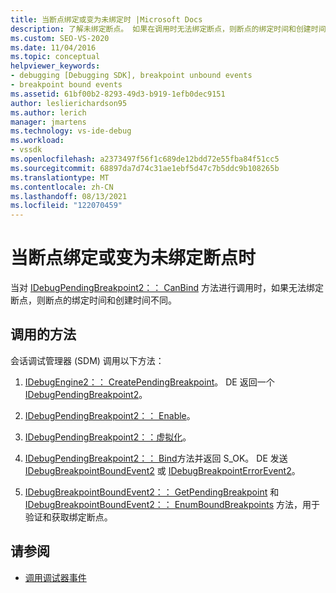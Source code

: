 ```yaml
---
title: 当断点绑定或变为未绑定时 |Microsoft Docs
description: 了解未绑定断点。 如果在调用时无法绑定断点，则断点的绑定时间和创建时间不同。
ms.custom: SEO-VS-2020
ms.date: 11/04/2016
ms.topic: conceptual
helpviewer_keywords:
- debugging [Debugging SDK], breakpoint unbound events
- breakpoint bound events
ms.assetid: 61bf00b2-8293-49d3-b919-1efb0dec9151
author: leslierichardson95
ms.author: lerich
manager: jmartens
ms.technology: vs-ide-debug
ms.workload:
- vssdk
ms.openlocfilehash: a2373497f56f1c689de12bdd72e55fba84f51cc5
ms.sourcegitcommit: 68897da7d74c31ae1ebf5d47c7b5ddc9b108265b
ms.translationtype: MT
ms.contentlocale: zh-CN
ms.lasthandoff: 08/13/2021
ms.locfileid: "122070459"
---
```

# <a name="when-a-breakpoint-binds-or-becomes-unbound"></a>当断点绑定或变为未绑定断点时
当对 [IDebugPendingBreakpoint2：： CanBind](../../extensibility/debugger/reference/idebugpendingbreakpoint2-canbind.md) 方法进行调用时，如果无法绑定断点，则断点的绑定时间和创建时间不同。

## <a name="methods-called"></a>调用的方法
 会话调试管理器 (SDM) 调用以下方法：

1. [IDebugEngine2：： CreatePendingBreakpoint](../../extensibility/debugger/reference/idebugengine2-creatependingbreakpoint.md)。 DE 返回一个 [IDebugPendingBreakpoint2](../../extensibility/debugger/reference/idebugpendingbreakpoint2.md)。

2. [IDebugPendingBreakpoint2：： Enable](../../extensibility/debugger/reference/idebugpendingbreakpoint2-enable.md)。

3. [IDebugPendingBreakpoint2：：虚拟化](../../extensibility/debugger/reference/idebugpendingbreakpoint2-virtualize.md)。

4. [IDebugPendingBreakpoint2：： Bind](../../extensibility/debugger/reference/idebugpendingbreakpoint2-bind.md)方法并返回 S_OK。 DE 发送 [IDebugBreakpointBoundEvent2](../../extensibility/debugger/reference/idebugbreakpointboundevent2.md) 或 [IDebugBreakpointErrorEvent2](../../extensibility/debugger/reference/idebugbreakpointerrorevent2.md)。

5. [IDebugBreakpointBoundEvent2：： GetPendingBreakpoint](../../extensibility/debugger/reference/idebugbreakpointboundevent2-getpendingbreakpoint.md) 和 [IDebugBreakpointBoundEvent2：： EnumBoundBreakpoints](../../extensibility/debugger/reference/idebugbreakpointboundevent2-enumboundbreakpoints.md) 方法，用于验证和获取绑定断点。

## <a name="see-also"></a>请参阅
- [调用调试器事件](../../extensibility/debugger/calling-debugger-events.md)
